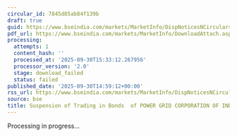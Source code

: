 ```yaml
---
circular_id: 7845d85ab84f139b
draft: true
guid: https://www.bseindia.com/markets/MarketInfo/DispNoticesNCirculars.aspx?Noticeid={99B9DBDE-D692-48D8-A194-F3CE6B9257DE}&noticeno=20250930-100&dt=09/30/2025&icount=10&totcount=104&flag=0
pdf_url: https://www.bseindia.com/markets/MarketInfo/DownloadAttach.aspx?id=20250930-100&attachedId=
processing:
  attempts: 1
  content_hash: ''
  processed_at: '2025-09-30T15:33:12.267956'
  processor_version: '2.0'
  stage: download_failed
  status: failed
published_date: '2025-09-30T14:59:12+00:00'
rss_url: https://www.bseindia.com/markets/MarketInfo/DispNoticesNCirculars.aspx?Noticeid={99B9DBDE-D692-48D8-A194-F3CE6B9257DE}&noticeno=20250930-100&dt=09/30/2025&icount=10&totcount=104&flag=0
source: bse
title: Suspension of Trading in Bonds  of POWER GRID CORPORATION OF INDIA LIMITED
---
```


Processing in progress...